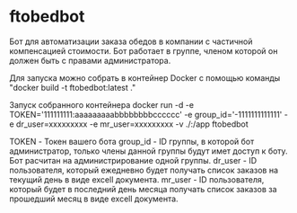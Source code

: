 # ftobedbot

Бот для автоматизации заказа обедов в компании с частичной компенсацией стоимости.
Бот работает в группе, членом которой он должен быть с правами администратора.

Для запуска можно собрать в контейнер Docker с помощью команды "docker build -t ftobedbot:latest ."

Запуск собранного контейнера
docker run -d -e TOKEN='111111111:aaaaaaaaabbbbbbbbcccccc' -e group_id='-1111111111111' -e dr_user=xxxxxxxxx -e mr_user=xxxxxxxxx -v ./:/app ftobedbot

TOKEN - Токен вашего бота
group_id - ID группы, в которой бот администратор, только члены данной группы будут имет доступ к боту. Бот расчитан на администрирование одной группы.
dr_user - ID пользователя, который ежедневно будет получать список заказов на текущий день в виде excell документа.
mr_user - ID пользователя, который будет в последний день месяца получать список заказов за прошедший месяц в виде excell документа.
